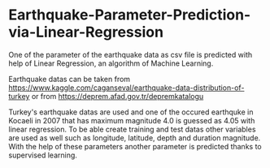 # Earthquake-Parameter-Prediction-via-Linear-Regression
One of the parameter of the earthquake data as csv file is predicted with help of Linear Regression, an algorithm of Machine Learning.

Earthquake datas can be taken from https://www.kaggle.com/caganseval/earthquake-data-distribution-of-turkey 
or from https://deprem.afad.gov.tr/depremkatalogu

Turkey's earthquake datas are used and one of the occured earthquke in Kocaeli in 2007 that has maximum magnitude 4.0 is guessed as 4.05 with linear regression. To be able create training and test datas other variables are used as well such as longitude, latitude, depth and duration magnitude. With the help of these parameters another parameter is predicted thanks to supervised learning.

